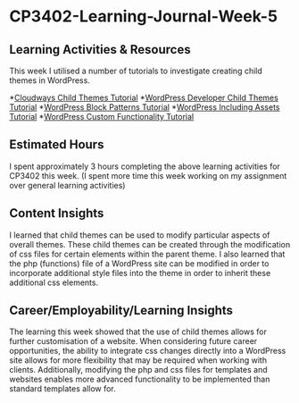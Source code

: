 # CP3402-Learning-Journal-Week-5

## Learning Activities & Resources
This week I utilised a number of tutorials to investigate creating child themes in WordPress.

*[Cloudways Child Themes Tutorial](https://www.cloudways.com/blog/create-child-theme-wordpress/)
*[WordPress Developer Child Themes Tutorial](https://developer.wordpress.org/themes/advanced-topics/child-themes/)
*[WordPress Block Patterns Tutorial](https://developer.wordpress.org/themes/features/block-patterns/)
*[WordPress Including Assets Tutorial](https://developer.wordpress.org/themes/features/block-patterns/)
*[WordPress Custom Functionality Tutorial](https://developer.wordpress.org/themes/features/block-patterns/)


## Estimated Hours
I spent approximately 3 hours completing the above learning activities for CP3402 this week. (I spent more time this week working on my assignment over general learning activities)

## Content Insights
I learned that child themes can be used to modify particular aspects of overall themes. These child themes can be created through the modification of css files for certain elements within the parent theme. I also learned that the php (functions) file of a WordPress site can be modified in order to incorporate additional style files into the theme in order to inherit these additional css elements. 

## Career/Employability/Learning Insights
The learning this week showed that the use of child themes allows for further customisation of a website. When considering future career opportunities, the ability to integrate css changes directly into a WordPress site allows for more flexibility that may be required when working with clients. Additionally, modifying the php and css files for templates and websites enables more advanced functionality to be implemented than standard templates allow for. 